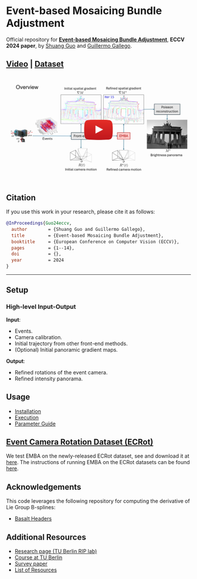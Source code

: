 # Event-based Mosaicing Bundle Adjustment
Official repository for [**Event-based Mosaicing Bundle Adjustment**](https://arxiv.org/abs/2409.07365), **ECCV 2024 paper**, by [Shuang Guo](https://www.linkedin.com/in/shuang-guo-00b664266) and [Guillermo Gallego](https://sites.google.com/view/guillermogallego).
<h2 align="left">

[Video](https://youtu.be/69dvoqSKCYg) | [Dataset](https://github.com/tub-rip/ECRot)
</h2>

[![Event-based Mosaicing Bundle Adjustment](docs/img/video_cover.jpg)](https://youtu.be/69dvoqSKCYg)


## Citation

If you use this work in your research, please cite it as follows:

```bibtex
@InProceedings{Guo24eccv,
  author        = {Shuang Guo and Guillermo Gallego},
  title         = {Event-based Mosaicing Bundle Adjustment},
  booktitle     = {European Conference on Computer Vision (ECCV)},
  pages         = {1--14},
  doi           = {},
  year          = 2024
}
```

-------
## Setup

### High-level Input-Output

**Input**:
- Events.
- Camera calibration.
- Initial trajectory from other front-end methods.
- (Optional) Initial panoramic gradient maps.

**Output**:
- Refined rotations of the event camera.
- Refined intensity panorama.

## Usage
- [Installation](docs/installation.md)
- [Execution](docs/execution.md)
- [Parameter Guide](docs/parameters.md)

## [Event Camera Rotation Dataset (ECRot)](https://github.com/tub-rip/ECRot)

We test EMBA on the newly-released ECRot dataset, see and download it at [here](https://github.com/tub-rip/ECRot). The instructions of running EMBA on the ECRot datasets can be found [here](docs/execution.md).

## Acknowledgements

This code leverages the following repository for computing the derivative of Lie Group B-splines:
- [Basalt Headers](https://gitlab.com/VladyslavUsenko/basalt-headers)


## Additional Resources

* [Research page (TU Berlin RIP lab)](https://sites.google.com/view/guillermogallego/research/event-based-vision)
* [Course at TU Berlin](https://sites.google.com/view/guillermogallego/teaching/event-based-robot-vision)
* [Survey paper](http://rpg.ifi.uzh.ch/docs/EventVisionSurvey.pdf)
* [List of Resources](https://github.com/uzh-rpg/event-based_vision_resources)
